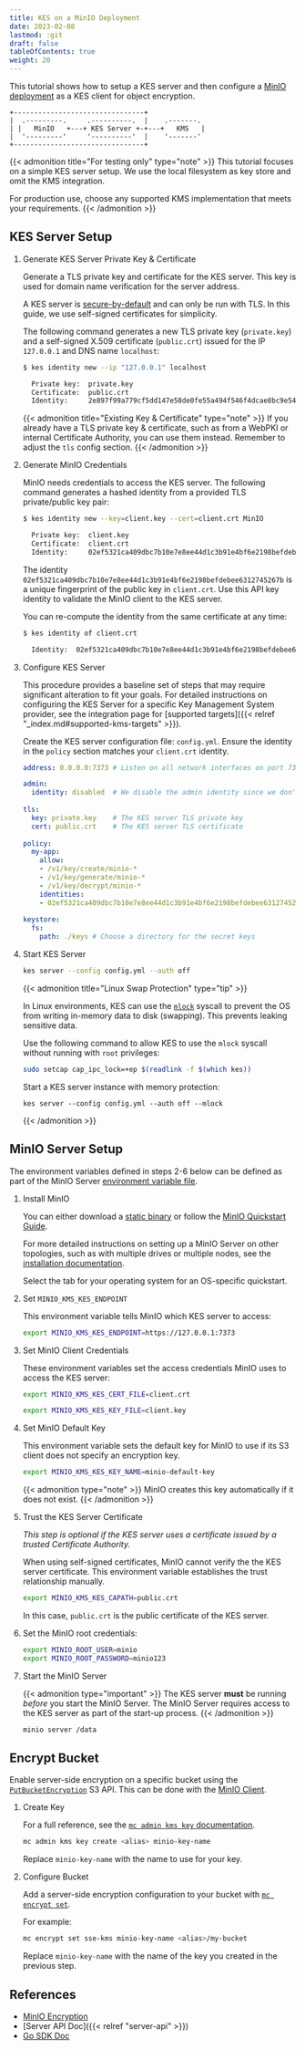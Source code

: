 ```yaml
---
title: KES on a MinIO Deployment
date: 2023-02-08
lastmod: :git
draft: false
tableOfContents: true
weight: 20
---
```


This tutorial shows how to setup a KES server and then configure a [MinIO deployment](https://docs.min.io/community/minio-object-store/index.html) as a KES client for object encryption.

```goat
+--------------------------------+ 
|  .---------.     .----------.  |    .-------.
| |   MinIO   +---+ KES Server +-+---+   KMS   |
|  '---------'     '----------'  |    '-------'
+--------------------------------+
```

{{< admonition title="For testing only" type="note" >}}
This tutorial focuses on a simple KES server setup. 
We use the local filesystem as key store and omit the KMS integration. 

For production use, choose any supported KMS implementation that meets your requirements.
{{< /admonition >}}

## KES Server Setup

1. Generate KES Server Private Key & Certificate

   Generate a TLS private key and certificate for the KES server.
   This key is used for domain name verification for the server address.

   A KES server is [secure-by-default](https://en.wikipedia.org/wiki/Secure_by_default) and can only be run with TLS.
   In this guide, we use self-signed certificates for simplicity.
   
   The following command generates a new TLS private key (`private.key`) and a self-signed X.509 certificate (`public.crt`) issued for the IP `127.0.0.1` and DNS name `localhost`: 
   
   ```sh
   $ kes identity new --ip "127.0.0.1" localhost
   
     Private key:  private.key
     Certificate:  public.crt
     Identity:     2e897f99a779cf5dd147e58de0fe55a494f546f4dcae8bc9e5426d2b5cd35680
   ```
   
   {{< admonition title="Existing Key & Certificate" type="note" >}}
   If you already have a TLS private key & certificate, such as from a WebPKI or internal Certificate Authority, you can use them instead. 
   Remember to adjust the `tls` config section.
   {{< /admonition >}}

2. Generate MinIO Credentials

   MinIO needs credentials to access the KES server. 
   The following command generates a hashed identity from a provided TLS private/public key pair:
   
   ```sh
   $ kes identity new --key=client.key --cert=client.crt MinIO
   
     Private key:  client.key
     Certificate:  client.crt
     Identity:     02ef5321ca409dbc7b10e7e8ee44d1c3b91e4bf6e2198befdebee6312745267b
   ```
   
   The identity `02ef5321ca409dbc7b10e7e8ee44d1c3b91e4bf6e2198befdebee6312745267b` is a unique fingerprint of the public key in `client.crt`.
   Use this API key identity to validate the MinIO client to the KES server.

   You can re-compute the identity from the same certificate at any time:
   
   ```sh
   $ kes identity of client.crt
   
     Identity:  02ef5321ca409dbc7b10e7e8ee44d1c3b91e4bf6e2198befdebee6312745267b
   ```

3. Configure KES Server
   
   This procedure provides a baseline set of steps that may require significant alteration to fit your goals.
   For detailed instructions on configuring the KES Server for a specific Key Management System provider, see the integration page for [supported targets]({{< relref "_index.md#supported-kms-targets" >}}).

   Create the KES server configuration file: `config.yml`.
   Ensure the identity in the `policy` section matches your `client.crt` identity.

   ```yaml {.copy}
   address: 0.0.0.0:7373 # Listen on all network interfaces on port 7373
   
   admin:
     identity: disabled  # We disable the admin identity since we don't need it in this guide 
      
   tls:
     key: private.key    # The KES server TLS private key
     cert: public.crt    # The KES server TLS certificate
      
   policy:
     my-app: 
       allow:
       - /v1/key/create/minio-*
       - /v1/key/generate/minio-*
       - /v1/key/decrypt/minio-*
       identities:
       - 02ef5321ca409dbc7b10e7e8ee44d1c3b91e4bf6e2198befdebee6312745267b # Use the identity of your client.crt
      
   keystore:
     fs:
       path: ./keys # Choose a directory for the secret keys
   ```

4. Start KES Server

   ```sh  {.copy}
   kes server --config config.yml --auth off
   ```
   
   {{< admonition title="Linux Swap Protection" type="tip" >}}

   In Linux environments, KES can use the [`mlock`](http://man7.org/linux/man-pages/man2/mlock.2.html) syscall to prevent the OS from writing in-memory data to disk (swapping). 
   This prevents leaking sensitive data.
   
   Use the following command to allow KES to use the `mlock` syscall without running with `root` privileges:

   ```sh {.copy}
   sudo setcap cap_ipc_lock=+ep $(readlink -f $(which kes))
   ```

   Start a KES server instance with memory protection:
   
   ``` {.copy}
   kes server --config config.yml --auth off --mlock
   ```
   {{< /admonition >}}

## MinIO Server Setup

The environment variables defined in steps 2-6 below can be defined as part of the MinIO Server [environment variable file](https://docs.min.io/community/minio-object-store/operations/deployments/baremetal-deploy-minio-on-redhat-linux.html#review-the-systemd-service-file?ref=kes-docs).

1. Install MinIO

   You can either download a [static binary](https://min.io/download) or follow the [MinIO Quickstart Guide](https://docs.min.io/community/minio-object-store/operations/deployments/baremetal-deploy-minio-server.html).

   For more detailed instructions on setting up a MinIO Server on other topologies, such as with multiple drives or multiple nodes, see the [installation documentation](https://docs.min.io/community/minio-object-store/operations/deployments/baremetal-deploy-minio-on-ubuntu-linux.html?ref=kes-docs).

   Select the tab for your operating system for an OS-specific quickstart.

2. Set `MINIO_KMS_KES_ENDPOINT`

   This environment variable tells MinIO which KES server to access:
   
   ```sh {.copy}
   export MINIO_KMS_KES_ENDPOINT=https://127.0.0.1:7373
   ```

3. Set MinIO Client Credentials

   These environment variables set the access credentials MinIO uses to access the KES server:
   
   ```sh {.copy}
   export MINIO_KMS_KES_CERT_FILE=client.crt
   ```
   
   ```sh {.copy}
   export MINIO_KMS_KES_KEY_FILE=client.key
   ```

4. Set MinIO Default Key

   This environment variable sets the default key for MinIO to use if its S3 client does not specify an encryption key.

   ```sh {.copy}
   export MINIO_KMS_KES_KEY_NAME=minio-default-key
   ```
   
   {{< admonition type="note" >}}
   MinIO creates this key automatically if it does not exist.
   {{< /admonition >}}

5. Trust the KES Server Certificate
 
   *This step is optional if the KES server uses a certificate issued by a trusted Certificate Authority.*

   When using self-signed certificates, MinIO cannot verify the the KES server certificate. 
   This environment variable establishes the trust relationship manually. 
   
   ```sh {.copy}
   export MINIO_KMS_KES_CAPATH=public.crt
   ```
   
   In this case, `public.crt` is the public certificate of the KES server.  

6. Set the MinIO root credentials:

   ```sh {.copy}
   export MINIO_ROOT_USER=minio
   export MINIO_ROOT_PASSWORD=minio123
   ```

7. Start the MinIO Server
   
   {{< admonition type="important" >}}
   The KES server **must** be running *before* you start the MinIO Server.
   The MinIO Server requires access to the KES server as part of the start-up process.
   {{< /admonition >}}    

   ```sh {.copy}
   minio server /data
   ```

## Encrypt Bucket

Enable server-side encryption on a specific bucket using the [`PutBucketEncryption`](https://docs.aws.amazon.com/AmazonS3/latest/API/API_PutBucketEncryption.html) S3 API.
This can be done with the [MinIO Client](https://docs.min.io/community/minio-object-store/reference/minio-mc.html).

1. Create Key

   For a full reference, see the [`mc admin kms key` documentation](https://docs.min.io/community/minio-object-store/reference/minio-mc-admin/mc-admin-kms-key.html).

   ```sh {.copy}
   mc admin kms key create <alias> minio-key-name
   ```

   Replace `minio-key-name` with the name to use for your key.

2. Configure Bucket

   Add a server-side encryption configuration to your bucket with [`mc encrypt set`](https://docs.min.io/community/minio-object-store/reference/minio-mc/mc-encrypt-set.html). 
   
   For example:

   ```sh {.copy}
   mc encrypt set sse-kms minio-key-name <alias>/my-bucket
   ```
   
   Replace `minio-key-name` with the name of the key you created in the previous step.

## References

- [MinIO Encryption](https://docs.min.io/community/minio-object-store/operations/server-side-encryption.html)
- [Server API Doc]({{< relref "server-api" >}})
- [Go SDK Doc](https://pkg.go.dev/github.com/minio/kes)